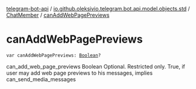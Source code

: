[telegram-bot-api](../../index.md) / [io.github.oleksivio.telegram.bot.api.model.objects.std](../index.md) / [ChatMember](index.md) / [canAddWebPagePreviews](./can-add-web-page-previews.md)

# canAddWebPagePreviews

`var canAddWebPagePreviews: `[`Boolean`](https://kotlinlang.org/api/latest/jvm/stdlib/kotlin/-boolean/index.html)`?`

can_add_web_page_previews Boolean Optional. Restricted only. True, if user may add web page previews to his
messages, implies can_send_media_messages

